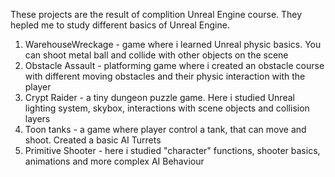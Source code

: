 These projects are the result of complition Unreal Engine course. They hepled me to study different basics of Unreal Engine.
1. WarehouseWreckage - game where i learned Unreal physic basics. You can shoot metal ball and collide with other objects on the scene
2. Obstacle Assault - platforming game where i created an obstacle course with different moving obstacles and their physic interaction with the player
3. Crypt Raider - a tiny dungeon puzzle game. Here i studied Unreal lighting system, skybox, interactions with scene objects and collision layers
4. Toon tanks - a game where player control a tank, that can move and shoot. Created a basic AI Turrets
5. Primitive Shooter - here i studied "character" functions, shooter basics, animations and more complex AI Behaviour
